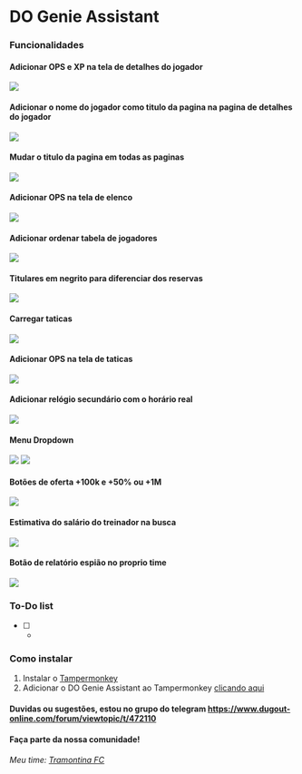 # DO Genie Assistant

### Funcionalidades
  #### Adicionar OPS e XP na tela de detalhes do jogador
  <img src="player.jpg">

  #### Adicionar o nome do jogador como titulo da pagina na pagina de detalhes do jogador
  <img src="playertitle.jpg">

  #### Mudar o titulo da pagina em todas as paginas
  <img src="pagetitle.jpg">

  #### Adicionar OPS na tela de elenco
  <img src="squad.jpg">

  #### Adicionar ordenar tabela de jogadores
  <img src="datatable.gif">

  #### Titulares em negrito para diferenciar dos reservas
  <img src="squad_bold.jpg">
  
  #### Carregar taticas
  <img src="apply_ttc.jpg">
  
  #### Adicionar OPS na tela de taticas
  <img src="tactics.png">

  #### Adicionar relógio secundário com o horário real
  <img src="clock.gif">

  #### Menu Dropdown 
  <img src="menu.gif">
  <img src="menu-en.gif">

  #### Botões de oferta +100k e +50% ou +1M
  <img src="bid_button.png">

  #### Estimativa do salário do treinador na busca
  <img src="coaches_wage.png">

  #### Botão de relatório espião no proprio time
  <img src="scout_report.jpg">

### To-Do list
- [ ] - 

### Como instalar 
1. Instalar o [Tampermonkey](https://www.tampermonkey.net/)
2. Adicionar o DO Genie Assistant ao Tampermonkey [clicando aqui](https://github.com/edunogueira/DOGenieAssistant/raw/main/DOGenieAssistant.user.js)

#### Duvidas ou sugestões, estou no grupo do telegram <https://www.dugout-online.com/forum/viewtopic/t/472110> 
#### Faça parte da nossa comunidade!

###### Meu time: [Tramontina FC](https://www.dugout-online.com/clubinfo/none/clubid/112411)
